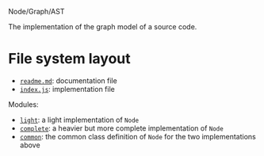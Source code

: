 Node/Graph/AST

The implementation of the graph model of a source code.





# File system layout

- [`readme.md`](./readme.md): documentation file
- [`index.js`](./index.js): implementation file

Modules: 

- [`light`](./light): a light implementation of `Node`
- [`complete`](./complete): a heavier but more complete implementation of `Node`
- [`common`](./common): the common class definition of `Node` for the two implementations above






